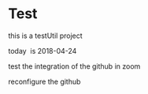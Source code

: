 # Test
this is a testUtil project

today  is 2018-04-24


test the integration of the github in zoom

reconfigure the  github
